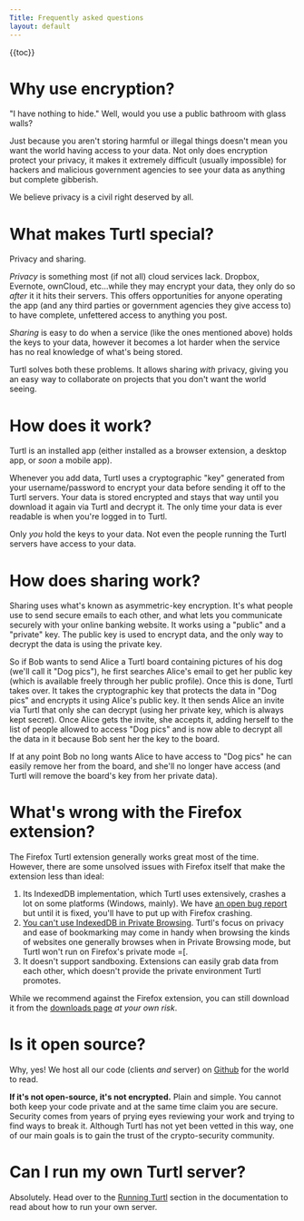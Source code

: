 ```yaml
---
Title: Frequently asked questions
layout: default
---
```


{{toc}}

# Why use encryption?

"I have nothing to hide." Well, would you use a public bathroom with glass
walls?

Just because you aren't storing harmful or illegal things doesn't mean you want
the world having access to your data. Not only does encryption protect your
privacy, it makes it extremely difficult (usually impossible) for hackers and
malicious government agencies to see your data as anything but complete 
gibberish.

We believe privacy is a civil right deserved by all.

# What makes Turtl special?

Privacy and sharing.

*Privacy* is something most (if not all) cloud services lack. Dropbox, Evernote,
ownCloud, etc...while they may encrypt your data, they only do so *after* it
it hits their servers. This offers opportunities for anyone operating the app
(and any third parties or government agencies they give access to) to have
complete, unfettered access to anything you post.

*Sharing* is easy to do when a service (like the ones mentioned above) holds the
keys to your data, however it becomes a lot harder when the service has no real
knowledge of what's being stored.

Turtl solves both these problems. It allows sharing *with* privacy, giving you
an easy way to collaborate on projects that you don't want the world seeing.

# How does it work?

Turtl is an installed app (either installed as a browser extension, a desktop
app, or *soon* a mobile app).

Whenever you add data, Turtl uses a cryptographic "key" generated from your
username/password to encrypt your data before sending it off to the Turtl
servers. Your data is stored encrypted and stays that way until you download it
again via Turtl and decrypt it. The only time your data is ever readable is when
you're logged in to Turtl.

Only *you* hold the keys to your data. Not even the people running the Turtl
servers have access to your data.

# How does sharing work?

Sharing uses what's known as asymmetric-key encryption. It's what people use to
send secure emails to each other, and what lets you communicate securely with
your online banking website. It works using a "public" and a "private" key. The
public key is used to encrypt data, and the only way to decrypt the data is
using the private key.

So if Bob wants to send Alice a Turtl board containing pictures of his dog
(we'll call it "Dog pics"), he first searches Alice's email to get her public
key (which is available freely through her public profile). Once this is done,
Turtl takes over. It takes the cryptographic key that protects the data in "Dog
pics" and encrypts it using Alice's public key. It then sends Alice an invite
via Turtl that only she can decrypt (using her private key, which is always kept
secret). Once Alice gets the invite, she accepts it, adding herself to the list
of people allowed to access "Dog pics" and is now able to decrypt all the data
in it because Bob sent her the key to the board.  

If at any point Bob no long wants Alice to have access to "Dog pics" he can 
easily remove her from the board, and she'll no longer have access (and Turtl
will remove the board's key from her private data).

# What's wrong with the Firefox extension?

The Firefox Turtl extension generally works great most of the time. However,
there are some unsolved issues with Firefox itself that make the extension less
than ideal:

1. Its IndexedDB implementation, which Turtl uses extensively, crashes a
lot on some platforms (Windows, mainly). We have [an open bug report](https://bugzilla.mozilla.org/show_bug.cgi?id=943650)
but until it is fixed, you'll have to put up with Firefox crashing.
1. [You can't use IndexedDB in Private Browsing](https://bugzilla.mozilla.org/show_bug.cgi?id=781982).
Turtl's focus on privacy and ease of bookmarking may come in handy when browsing
the kinds of websites one generally browses when in Private Browsing mode, but
Turtl won't run on Firefox's private mode =\[.
1. It doesn't support sandboxing. Extensions can easily grab data from each
other, which doesn't provide the private environment Turtl promotes.

While we recommend against the Firefox extension, you can still download it from
the [downloads page](/download) *at your own risk*.

# Is it open source?

Why, yes! We host all our code (clients *and* server) on [Github](https://github.com/turtl)
for the world to read.

__If it's not open-source, it's not encrypted.__ Plain and simple. You cannot
both keep your code private and at the same time claim you are secure. Security
comes from years of prying eyes reviewing your work and trying to find ways to
break it. Although Turtl has not yet been vetted in this way, one of our main
goals is to gain the trust of the crypto-security community.

# Can I run my own Turtl server?

Absolutely. Head over to the [Running Turtl](/docs/server/running) section in
the documentation to read about how to run your own server.


